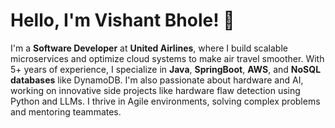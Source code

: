 # Hello, I'm Vishant Bhole! 👋

I'm a **Software Developer** at **United Airlines**, where I build scalable microservices and optimize cloud systems to make air travel smoother. With 5+ years of experience, I specialize in **Java**, **SpringBoot**, **AWS**, and **NoSQL databases** like DynamoDB. I'm also passionate about hardware and AI, working on innovative side projects like hardware flaw detection using Python and LLMs. I thrive in Agile environments, solving complex problems and mentoring teammates.
